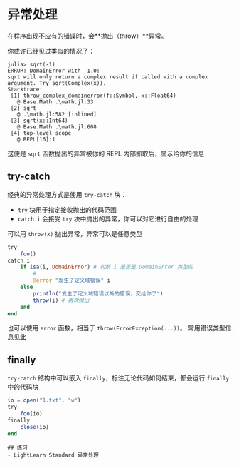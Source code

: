 # 异常处理
在程序出现不应有的错误时，会**抛出（throw）**异常。

你或许已经见过类似的情况了：
```julia-repl
julia> sqrt(-1)
ERROR: DomainError with -1.0:
sqrt will only return a complex result if called with a complex argument. Try sqrt(Complex(x)).
Stacktrace:
 [1] throw_complex_domainerror(f::Symbol, x::Float64)
   @ Base.Math .\math.jl:33
 [2] sqrt
   @ .\math.jl:582 [inlined]
 [3] sqrt(x::Int64)
   @ Base.Math .\math.jl:608
 [4] top-level scope
   @ REPL[16]:1
```

这便是 `sqrt` 函数抛出的异常被你的 REPL 内部抓取后，显示给你的信息

## try-catch
经典的异常处理方式是使用 `try-catch` 块：
- `try` 块用于指定接收抛出的代码范围
- `catch i` 会接受 `try` 块中抛出的异常，你可以对它进行自由的处理

可以用 `throw(x)` 抛出异常，异常可以是任意类型
```jl
try
	foo()
catch i
	if isa(i, DomainError) # 判断 i 是否是 DomainError 类型的
		# .
		@error "发生了定义域错误" i
	else
		println("发生了定义域错误以外的错误，交给你了")
		throw(i) # 再次抛出
	end
end
```

也可以使用 `error` 函数，相当于 `throw(ErrorException(...))`。
常用错误类型信息[见此](../advanced/exception.md)

## finally
`try-catch` 结构中可以嵌入 `finally`，标注无论代码如何结束，都会运行 `finally` 中的代码块
```jl
io = open("1.txt", "w")
try
	foo(io)
finally
	close(io)
end
```

```check newbie
## 练习
- LightLearn Standard 异常处理
```
